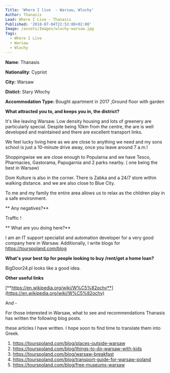 ```yaml
---
Title: 'Where I live  - Warsaw, Wlochy'
Author: Thanasis
Lead: Where I Live - Thanasis
Published: '2018-07-04T22:52:08+02:00'
Image: /assets/Images/wlochy-warsaw.jpg
Tags:
  - Where I Live
  - Warsaw
  - Wlochy
---
```



**Name**: Thanasis

**Nationality**: Cypriot

**City:** Warsaw

**Distict:** Stary Włochy

**Accommodation Type:** Bought apartment in 2017 ,Ground floor with garden

**What attracted you to, and keeps you in, the district?**

It's like leaving Warsaw. Low density housing and lots of greenery are particularly special. Despite being 10km from the centre, the are is well developed and maintained and there are excellent transport links.

We feel lucky living here as we are close to anything we need and my sons school is just a 10-minute drive away, once you leave around 7 a.m.!

Shoppingwise we are close enough to Popularna and we have Tesco, Pharmacies, Gastorama, Papugarnia and 2 parks nearby.
( one being the best in Warsaw)

Dom Kulture is also in the corner. There is Zabka and a 24/7 store within walking distance. and we are also close to Blue City.

To me and my family the entire area allows us to relax as the children play in a safe environment.

**
Any negatives?**

Traffic !

**
What are you doing here?**

I am an IT support specialist and automation developer for a very good company here in Warsaw. Additionally, I write blogs for <https://tourspoland.com/blog>

**What's your best tip for people looking to buy /rent/get a home loan?**

BigDoor24.pl looks like a good idea.

**Other useful links**

[**https://en.wikipedia.org/wiki/W%C5%82ochy**](https://en.wikipedia.org/wiki/W%C5%82ochy)

And - 

For those interested in Warsaw, what to see and  recommendations Thanasis has written the following blog posts. 

these articles I have written. I hope soon to find time to translate them into Greek.

1. https://tourspoland.com/blog/places-outside-warsaw
2. https://tourspoland.com/blog/things-to-do-warsaw-with-kids
3. https://tourspoland.com/blog/warsaw-breakfast
4. https://tourspoland.com/blog/transport-guide-for-warsaw-poland
5. https://tourspoland.com/blog/free-museums-warsaw
